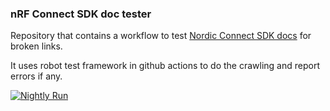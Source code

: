 ### nRF Connect SDK doc tester

Repository that contains a workflow to test [Nordic Connect SDK docs](https://docs.nordicsemi.com/) for broken links.

It uses robot test framework in github actions to do the crawling and report errors if any.

[![Nightly Run](https://github.com/balaji-nordic/nRF_Connect_SDK_doc_test/actions/workflows/crawl.yml/badge.svg?event=schedule)](https://github.com/balaji-nordic/nRF_Connect_SDK_doc_test/actions/workflows/crawl.yml?query=branch%3Amain+event%3Aschedule)
